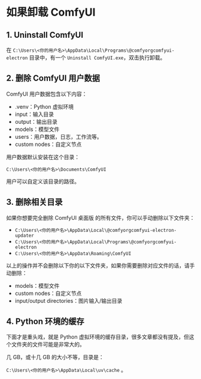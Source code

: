 # 如果卸载 ComfyUI

## 1. Uninstall ComfyUI

在 `C:\Users\<你的用户名>\AppData\Local\Programs\@comfyorgcomfyui-electron` 目录中，有一个 `Uninstall ComfyUI.exe`，双击执行卸载。

## 2. 删除 ComfyUI 用户数据

ComfyUI 用户数据包含以下内容：

* .venv：Python 虚拟环境
* input：输入目录
* output：输出目录
* models：模型文件
* users：用户数据，日志，工作流等。
* custom nodes：自定义节点

用户数据默认安装在这个目录：

```
C:\Users\<你的用户名>\Documents\ComfyUI
```

用户可以自定义该目录的路径。

## 3. 删除相关目录

如果你想要完全删除 ComfyUI 桌面版 的所有文件，你可以手动删除以下文件夹：

* `C:\Users\<你的用户名>\AppData\Local\@comfyorgcomfyui-electron-updater`
* `C:\Users\<你的用户名>\AppData\Local\Programs\@comfyorgcomfyui-electron`
* `C:\Users\<你的用户名>\AppData\Roaming\ComfyUI`

以上的操作并不会删除以下你的以下文件夹，如果你需要删除对应文件的话，请手动删除：

* models：模型文件
* custom nodes：自定义节点
* input/output directories：图片输入/输出目录

## 4. Python 环境的缓存

下面才是重头戏，就是 Python 虚拟环境的缓存目录，很多文章都没有提及，但这个文件夹的文件可能是非常大的。

几 GB，或十几 GB 的大小不等，目录是：

`C:\Users\<你的用户名>\AppData\Local\uv\cache` 。
